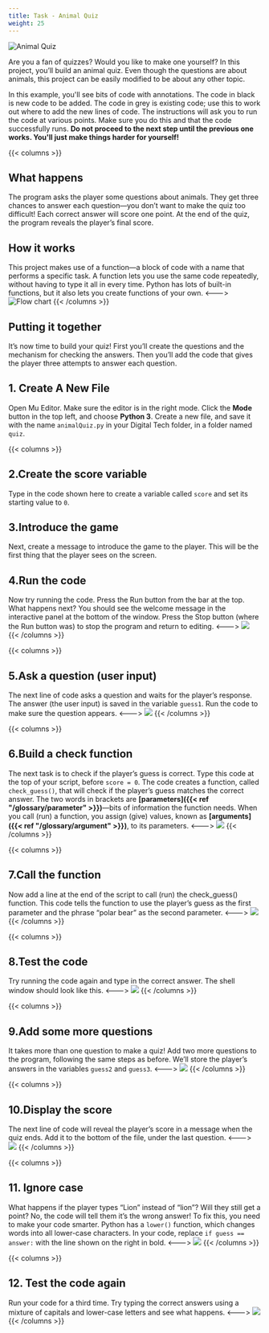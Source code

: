 ```yaml
---
title: Task - Animal Quiz
weight: 25
---
```

![Animal Quiz](title.jpg)

Are you a fan of quizzes? Would you like to make one yourself? In this project, you’ll build an animal quiz. Even though the questions are about animals, this project can be easily modified to be about any other topic.

In this example, you'll see bits of code with annotations. The code in black is new code to be added. The code in grey is existing code; use this to work out where to add the new lines of code. The instructions will ask you to run the code at various points. Make sure you do this and that the code successfully runs. **Do not proceed to the next step until the previous one works. You'll just make things harder for yourself!**

{{< columns >}}
## What happens 
The program asks the player some questions about animals. They get three chances to answer each question—you don’t want to make the quiz too difficult! Each correct answer will score one point. At the end of the quiz, the program reveals the player’s final score.

## How it works 
This project makes use of a function—a block of code with a name that performs a specific task. A function lets you use the same code repeatedly, without having to type it all in every time. Python has lots of built-in functions, but it also lets you create functions of your own.
<--->
![Flow chart](flowchart.png)
{{< /columns >}}
 
## Putting it together
It’s now time to build your quiz! First you’ll create the questions and the mechanism for checking the answers. Then you’ll add the code that gives the player three attempts to answer each question.

## 1. Create A New File
Open Mu Editor. Make sure the editor is in the right mode. Click the **Mode** button in the top left, and choose **Python 3**. Create a new file, and save it with the name `animalQuiz.py` in your Digital Tech folder, in a folder named `quiz`.
 
{{< columns >}}
## 2.Create the score variable 
Type in the code shown here to create a variable called `score` and set its starting value to `0`.

## 3.Introduce the game
Next, create a message to introduce the game to the player. This will be the first thing that the player sees on the screen.

## 4.Run the code
Now try running the code. Press the Run button from the bar at the top. What happens next? You should see the welcome message in the interactive panel at the bottom of the window. Press the Stop button (where the Run button was) to stop the program and return to editing.
<--->
![](score.png)
{{< /columns >}}

{{< columns >}}
## 5.Ask a question (user input) 
The next line of code asks a question and waits for the player’s response. The answer (the user input) is saved in the variable `guess1`. Run the code to make sure the question appears.
<--->
![](guess1.png)
{{< /columns >}}

{{< columns >}}
## 6.Build a check function 
The next task is to check if the player’s guess is correct. Type this code at the top of your script, before `score = 0`. The code creates a function, called `check_guess()`, that will check if the player’s guess matches the correct answer. The two words in brackets are **[parameters]({{< ref "/glossary/parameter" >}})**—bits of information the function needs. When you call (run) a function, you assign (give) values, known as **[arguments]({{< ref "/glossary/argument" >}})**, to its parameters.
<--->
![](check_guess.png)
{{< /columns >}}

{{< columns >}}
## 7.Call the function 
Now add a line at the end of the script to call (run) the check_guess() function. This code tells the function to use the player’s guess as the first parameter and the phrase “polar bear” as the second parameter.
<--->
![](callCheck.png)
{{< /columns >}}

{{< columns >}}
## 8.Test the code 
Try running the code again and type in the correct answer. The shell window should look like this.
<--->
![](testRun.png)
{{< /columns >}}

{{< columns >}}
## 9.Add some more questions
It takes more than one question to make a quiz! Add two more questions to the program, following the same steps as before. We’ll store the player’s answers in the variables `guess2` and `guess3`.
<--->
![](guess2.png)
{{< /columns >}}

{{< columns >}}
## 10.Display the score
The next line of code will reveal the player’s score in a message when the quiz ends. Add it to the bottom of the file, under the last question.
<--->
![](guess3.png)
{{< /columns >}}

{{< columns >}}
## 11. Ignore case
What happens if the player types “Lion” instead of “lion”? Will they still get a point? No, the code will tell them it’s the wrong answer! To fix this, you need to make your code smarter. Python has a `lower()` function, which changes words into all lower-case characters. In your code, replace `if guess == answer:` with the line shown on the right in bold.
<--->
![](guesslower.png)
{{< /columns >}}

{{< columns >}}
## 12. Test the code again
Run your code for a third time. Try typing the correct answers using a mixture of capitals and lower-case letters and see what happens.
<--->
![](fullRun.png)
{{< /columns >}}
